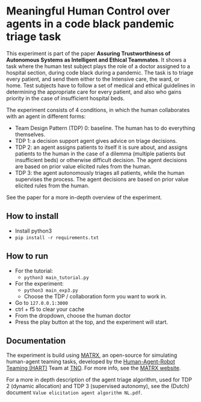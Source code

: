 # Meaningful Human Control over agents in a code black pandemic triage task

This experiment is part of the paper **Assuring Trustworthiness of Autonomous Systems as Intelligent and Ethical Teammates**. 
It shows a task where the human test subject plays the role of a doctor assigned to a hospital section, during code black during a pandemic. The task is to triage every patient, and send them either to the Intensive care, the ward, or home. Test subjects have to follow a set of medical and ethical guidelines in determining the appropriate care for every patient, and also who gains priority in the case of insufficient hospital beds. 

The experiment consists of 4 conditions, in which the human collaborates with an agent in different forms:
- Team Design Pattern (TDP) 0: baseline. The human has to do everything themselves.
- TDP 1: a decision support agent gives advice on triage decisions. 
- TDP 2: an agent assigns patients to itself it is sure about, and assigns patients to the human in the case of a dilemma (multiple patients but insufficient beds) or otherwise difficult decision. The agent decisions are based on prior value elicited rules from the human. 
- TDP 3: the agent autonomously triages all patients, while the human supervises the process. The agent decisions are based on prior value elicited rules from the human. 

See the paper for a more in-depth overview of the experiment. 

## How to install 
- Install python3
- `pip install -r requirements.txt` 

## How to run
- For the tutorial: 
  - `python3 main_tutorial.py`
- For the experiment: 
  - `python3 main_exp3.py`
  - Choose the TDP / collaboration form you want to work in. 
- Go to `127.0.0.1:3000`
- ctrl + f5 to clear your cache
- From the dropdown, choose the human doctor
- Press the play button at the top, and the experiment will start. 

## Documentation
The experiment is build using [MATRX](https://github.com/matrx-software/matrx), an open-source for simulating human-agent teaming tasks, developed by the [Human-Agent-Robot Teaming (HART)](https://tno-hart.com/) Team at [TNO](https://tno.nl).  For more info, see the [MATRX website](https://github.com/matrx-software/matrx). 

For a more in depth description of the agent triage algorithm, used for TDP 2 (dynamic allocation) and TDP 3 (supervised autonomy), see the (Dutch) document `Value elicitation agent algorithm NL.pdf`. 
